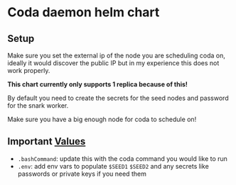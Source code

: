 # Coda daemon helm chart

## Setup

Make sure you set the external ip of the node you are scheduling coda on, ideally it would discover the public IP but in my experience this does not work properly.

**This chart currently only supports 1 replica because of this!**

By default you need to create the secrets for the seed nodes and password for the snark worker.

Make sure you have a big enough node for coda to schedule on!

## Important [Values](./values.yaml)

* `.bashCommand`: update this with the coda command you would like to run
* `.env`: add env vars to populate `$SEED1` `$SEED2` and any secrets like passwords or private keys if you need them
